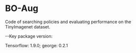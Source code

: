 # BO-Aug

Code of searching policies and evaluating performance on the TinyImagenet dataset.


--Key package version: 

Tensorflow: 1.9.0; george: 0.2.1
